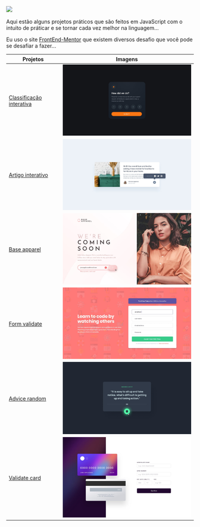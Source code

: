 <img src="https://img.shields.io/badge/JavaScript-F7DF1E?style=for-the-badge&logo=javascript&logoColor=black">
<p>Aqui estão alguns projetos práticos que são feitos em JavaScript com o intuito de práticar e se tornar cada vez melhor na linguagem...</p>
<p>Eu uso o site <a target="_blank" href="https://www.frontendmentor.io/home">FrontEnd-Mentor</a> que existem diversos desafio que você pode se desafiar a fazer...</p>

| Projetos | Imagens |
| ------------- | ------------- |
| <a href="https://nomegustaa.github.io/frontEndMentor/Projeto-1/" target="blank">Classificação interativa</a>  | <img src="Projeto-1/design/desktop-design.jpg" width="500px"> |
| <a href="https://nomegustaa.github.io/frontEndMentor/Projeto-2/" target="blank">Artigo interativo</a>  | <img src="Projeto-2/design/desktop-active-state.jpg" width="500px">  | 
| <a href="https://nomegustaa.github.io/frontEndMentor/Projeto-3/" target="blank">Base apparel</a>  | <img src="Projeto-3/design/active-states.jpg" width="500px">  |
| <a href="https://nomegustaa.github.io/frontEndMentor/Projeto-4/" target="blank">Form validate</a>  | <img src="Projeto-4/design/desktop-design.jpg" width="500px">  |
| <a href="https://nomegustaa.github.io/frontEndMentor/Projeto-5/" target="blank">Advice random</a>  | <img src="Projeto-5/design/active-states.jpg" width="500px">  |
| <a href="https://nomegustaa.github.io/frontEndMentor/Projeto-6/" target="blank">Validate card</a>  | <img src="Projeto-6/design/desktop-design.jpg" width="500px">  |

